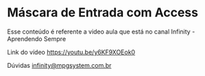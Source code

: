 # Máscara de Entrada com Access

Esse conteúdo é referente a video aula que está no canal Infinity - Aprendendo Sempre

Link do vídeo
https://youtu.be/y6KF9XOEok0

Dúvidas
infinity@mpgsystem.com.br
